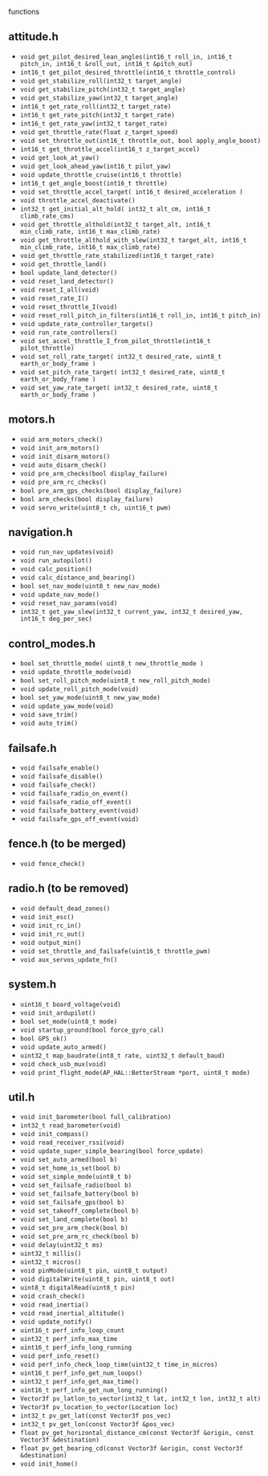 functions

## attitude.h
- `void get_pilot_desired_lean_angles(int16_t roll_in, int16_t pitch_in, int16_t &roll_out, int16_t &pitch_out)`
- `int16_t get_pilot_desired_throttle(int16_t throttle_control)`
- `void get_stabilize_roll(int32_t target_angle)`
- `void get_stabilize_pitch(int32_t target_angle)`
- `void get_stabilize_yaw(int32_t target_angle)`
- `int16_t get_rate_roll(int32_t target_rate)`
- `int16_t get_rate_pitch(int32_t target_rate)`
- `int16_t get_rate_yaw(int32_t target_rate)`
- `void get_throttle_rate(float z_target_speed)`
- `void set_throttle_out(int16_t throttle_out, bool apply_angle_boost)`
- `int16_t get_throttle_accel(int16_t z_target_accel)`
- `void get_look_at_yaw()`
- `void get_look_ahead_yaw(int16_t pilot_yaw)`
- `void update_throttle_cruise(int16_t throttle)`
- `int16_t get_angle_boost(int16_t throttle)`
- `void set_throttle_accel_target( int16_t desired_acceleration )`
- `void throttle_accel_deactivate()`
- `int32_t get_initial_alt_hold( int32_t alt_cm, int16_t climb_rate_cms)`
- `void get_throttle_althold(int32_t target_alt, int16_t min_climb_rate, int16_t max_climb_rate)`
- `void get_throttle_althold_with_slew(int32_t target_alt, int16_t min_climb_rate, int16_t max_climb_rate)`
- `void get_throttle_rate_stabilized(int16_t target_rate)`
- `void get_throttle_land()`
- `bool update_land_detector()`
- `void reset_land_detector()`
- `void reset_I_all(void)`
- `void reset_rate_I()`
- `void reset_throttle_I(void)`
- `void reset_roll_pitch_in_filters(int16_t roll_in, int16_t pitch_in)`
- `void update_rate_controller_targets()`
- `void run_rate_controllers()`
- `void set_accel_throttle_I_from_pilot_throttle(int16_t pilot_throttle)`
- `void set_roll_rate_target( int32_t desired_rate, uint8_t earth_or_body_frame )`
- `void set_pitch_rate_target( int32_t desired_rate, uint8_t earth_or_body_frame )`
- `void set_yaw_rate_target( int32_t desired_rate, uint8_t earth_or_body_frame )`

## motors.h
- `void arm_motors_check()`
- `void init_arm_motors()`
- `void init_disarm_motors()`
- `void auto_disarm_check()`
- `void pre_arm_checks(bool display_failure)`
- `void pre_arm_rc_checks()`
- `bool pre_arm_gps_checks(bool display_failure)`
- `bool arm_checks(bool display_failure)`
- `void servo_write(uint8_t ch, uint16_t pwm)`

## navigation.h
- `void run_nav_updates(void)`
- `void run_autopilot()`
- `void calc_position()`
- `void calc_distance_and_bearing()`
- `bool set_nav_mode(uint8_t new_nav_mode)`
- `void update_nav_mode()`
- `void reset_nav_params(void)`
- `int32_t get_yaw_slew(int32_t current_yaw, int32_t desired_yaw, int16_t deg_per_sec)`

## control_modes.h
- `bool set_throttle_mode( uint8_t new_throttle_mode )`
- `void update_throttle_mode(void)`
- `bool set_roll_pitch_mode(uint8_t new_roll_pitch_mode)`
- `void update_roll_pitch_mode(void)`
- `bool set_yaw_mode(uint8_t new_yaw_mode)`
- `void update_yaw_mode(void)`
- `void save_trim()`
- `void auto_trim()`

## failsafe.h
- `void failsafe_enable()`
- `void failsafe_disable()`
- `void failsafe_check()`
- `void failsafe_radio_on_event()`
- `void failsafe_radio_off_event()`
- `void failsafe_battery_event(void)`
- `void failsafe_gps_off_event(void)`

## fence.h (to be merged)
- `void fence_check()`

## radio.h (to be removed)
- `void default_dead_zones()`
- `void init_esc()`
- `void init_rc_in()`
- `void init_rc_out()`
- `void output_min()`
- `void set_throttle_and_failsafe(uint16_t throttle_pwm)`
- `void aux_servos_update_fn()`

## system.h
- `uint16_t board_voltage(void)`
- `void init_ardupilot()`
- `bool set_mode(uint8_t mode)`
- `void startup_ground(bool force_gyro_cal)`
- `bool GPS_ok()`
- `void update_auto_armed()`
- `uint32_t map_baudrate(int8_t rate, uint32_t default_baud)`
- `void check_usb_mux(void)`
- `void print_flight_mode(AP_HAL::BetterStream *port, uint8_t mode)`

## util.h
- `void init_barometer(bool full_calibration)`
- `int32_t read_barometer(void)`
- `void init_compass()`
- `void read_receiver_rssi(void)`
- `void update_super_simple_bearing(bool force_update)`
- `void set_auto_armed(bool b)`
- `void set_home_is_set(bool b)`
- `void set_simple_mode(uint8_t b)`
- `void set_failsafe_radio(bool b)`
- `void set_failsafe_battery(bool b)`
- `void set_failsafe_gps(bool b)`
- `void set_takeoff_complete(bool b)`
- `void set_land_complete(bool b)`
- `void set_pre_arm_check(bool b)`
- `void set_pre_arm_rc_check(bool b)`
- `void delay(uint32_t ms)`
- `uint32_t millis()`
- `uint32_t micros()`
- `void pinMode(uint8_t pin, uint8_t output)`
- `void digitalWrite(uint8_t pin, uint8_t out)`
- `uint8_t digitalRead(uint8_t pin)`
- `void crash_check()`
- `void read_inertia()`
- `void read_inertial_altitude()`
- `void update_notify()`
- `uint16_t perf_info_loop_count`
- `uint32_t perf_info_max_time`
- `uint16_t perf_info_long_running`
- `void perf_info_reset()`
- `void perf_info_check_loop_time(uint32_t time_in_micros)`
- `uint16_t perf_info_get_num_loops()`
- `uint32_t perf_info_get_max_time()`
- `uint16_t perf_info_get_num_long_running()`
- `Vector3f pv_latlon_to_vector(int32_t lat, int32_t lon, int32_t alt)`
- `Vector3f pv_location_to_vector(Location loc)`
- `int32_t pv_get_lat(const Vector3f pos_vec)`
- `int32_t pv_get_lon(const Vector3f &pos_vec)`
- `float pv_get_horizontal_distance_cm(const Vector3f &origin, const Vector3f &destination)`
- `float pv_get_bearing_cd(const Vector3f &origin, const Vector3f &destination)`
- `void init_home()`





